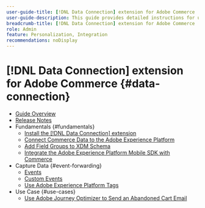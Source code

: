 ```yaml
---
user-guide-title: [!DNL Data Connection] extension for Adobe Commerce
user-guide-description: This guide provides detailed instructions for using the [!DNL Data Connection] extension for Adobe Commerce.
breadcrumb-title: [!DNL Data Connection] extension for Adobe Commerce
role: Admin
feature: Personalization, Integration
recommendations: noDisplay
---
```

# [!DNL Data Connection] extension for Adobe Commerce {#data-connection}

- [Guide Overview](overview.md)
- [Release Notes](release-notes.md)
- Fundamentals {#fundamentals}
   - [Install the [!DNL Data Connection] extension](install.md)
   - [Connect Commerce Data to the Adobe Experience Platform](connect-data.md)
   - [Add Field Groups to XDM Schema](update-xdm.md)
   - [Integrate the Adobe Experience Platform Mobile SDK with Commerce](mobile-sdk-epc.md)
- Capture Data {#event-forwarding}
   - [Events](events.md)
   - [Custom Events](custom-events.md)
   - [Use Adobe Experience Platform Tags](using-tags.md)
- Use Case {#use-cases}
   - [Use Adobe Journey Optimizer to Send an Abandoned Cart Email](using-ajo.md)
